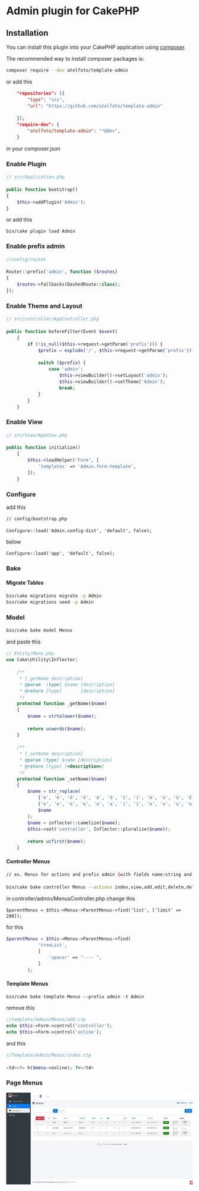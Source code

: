 # Admin plugin for CakePHP

## Installation
You can install this plugin into your CakePHP application using [composer](https://getcomposer.org).

The recommended way to install composer packages is:
```bash
composer require --dev atelfoto/template-admin
```
or add this
```json
    "repositories": [{
        "type": "vcs",
        "url": "https://github.com/atelfoto/template-admin"

    }],
    "require-dev": {
        "atelfoto/template-admin": "*@dev",
    }
```
in your composer.json


### Enable Plugin

```php
// src/Application.php

public function bootstrap()
{
    $this->addPlugin('Admin');
}
```
or add this
```
bin/cake plugin load Admin
```

### Enable prefix admin

```php
//config/routes

Router::prefix('admin', function ($routes)
{
    $routes->fallbacks(DashedRoute::class);
});
```

### Enable Theme and Layout
```php
// src/controller/AppController.php

public function beforeFilter(Event $event)
    {
        if (!is_null($this->request->getParam('prefix'))) {
            $prefix = explode('/', $this->request->getParam('prefix'))[0];

            switch ($prefix) {
                case 'admin':
                    $this->viewBuilder()->setLayout('admin');
                    $this->viewBuilder()->setTheme('Admin');
                    break;
            }
        }
    }
```
### Enable View

```php
// src/View/AppView.php

public function initialize()
    {
        $this->loadHelper('Form', [
            'templates' => 'Admin.form-template',
        ]);
    }
```
### Configure

add this
```
// config/bootstrap.php

Configure::load('Admin.config-dist', 'default', false);
```

below

```
Configure::load('app', 'default', false);
```
### Bake

#### Migrate Tables

```bash
bin/cake migrations migrate -p Admin
bin/cake migrations seed -p Admin

```

### Model

```bash
bin/cake bake model Menus
```
and paste this
```php
// Entity/Menu.php
use Cake\Utility\Inflector;

    /**
     * [_getName description]
     * @param  [type] $name [description]
     * @return [type]       [description]
     */
    protected function _getName($name)
    {
        $name = strtolower($name);

        return ucwords($name);
    }

    /**
     * [_setName description]
     * @param [type] $name [description]
     * @return [type] [<description>]
     */
    protected function _setName($name)
    {
        $name = str_replace(
            ['é', 'è', 'ê', 'ë', 'à', 'â', 'î', 'ï', 'ô', 'ù', 'û', 'É', 'È', 'Ê', 'Ë', 'À', 'Â', 'Î', 'Ï', 'Ô', 'Ù', 'Û'],
            ['e', 'e', 'e', 'e', 'a', 'a', 'i', 'i', 'o', 'u', 'u', 'e', 'e', 'e', 'e', 'a', 'a', 'i', 'i', 'o', 'u', 'u' ],
            $name
        );
        $name = inflector::camelize($name);
        $this->set('controller', Inflector::pluralize($name));

        return ucfirst($name);
    }
```

#### Controller Menus

```bash
// ex. Menus for actions and prefix admin (with fields name:string and online:boolean ).

bin/cake bake controller Menus --actions index,view,add,edit,delete,deleteAll,moveUp,moveDown,online, --prefix admin -t Admin
```
in controller/admin/MenusController.php change this
```
$parentMenus = $this->Menus->ParentMenus->find('list', ['limit' => 200]);
```
for this
```php
$parentMenus = $this->Menus->ParentMenus->find(
            'treeList',
            [
                'spacer' => "---- ",
            ]
        );
```

#### Template Menus

```
bin/cake bake template Menus --prefix admin -t Admin
```
remove this
```php
//template/Admin/Menus/add.ctp
echo $this->Form->control('controller');
echo $this->Form->control('online');
```
and this
```php
//Template/Admin/Menus/index.ctp

<td><?= h($menu->online); ?></td>
```
### Page Menus

![Page menus](docs/menus.jpg)

